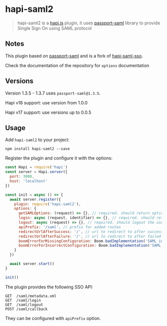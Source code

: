 # hapi-saml2

> hapi-saml2 is a [hapi.js](https://hapijs.com/) plugin, it uses [passport-saml](https://github.com/bergie/passport-saml) library to provide Single Sign On using SAML protocol


## Notes

This plugin based on [passport-saml](https://github.com/bergie/passport-saml) and is a fork of [hapi-saml-sso](https://www.npmjs.com/package/hapi-saml-sso).

Check the documentation of the repository for `options` documentation

## Versions

Version 1.3.5 - 1.3.7 uses `passport-saml@1.3.5`.

Hapi v18 support: use version from 1.0.0

Hapi v17 support: use versions up to 0.0.5


## Usage

Add `hapi-saml2` to your project:

```
npm install hapi-saml2 --save
```

Register the plugin and configure it with the options:

```javascript
const Hapi = require('hapi')
const server = Hapi.server({
  port: 3000,
  host: 'localhost'
})

const init = async () => {
  await server.register({
    plugin: require('hapi-saml2'),
    options: {
      getSAMLOptions: (request) => {}, // required. should return options for `passport-saml`
      login: async (request, identifier) => {}, // required. should return true if user is authenticated and authenticate user based on identifier (Profile.nameID is used)
      logout: async (request) => {}, // required. should logout the user on the app
      apiPrefix: '/saml', // prefix for added routes
      redirectUrlAfterSuccess: '/', // url to redirect to after successful login
      redirectUrlAfterFailure: '/', // url to redirect to after failed login
      boomErrorForMissingConfiguration: Boom.badImplementation('SAML instance is not configured'), // Boom error to throw on missing configuration error
      boomErrorForIncorrectConfiguration: Boom.badImplementation('SAML configuration is incorrect') // Boom error to throw on incorrect configuration error
    }
  })

  await server.start()
}

init()
```

The plugin provides the following SSO API:
```
GET  /saml/metadata.xml
GET  /saml/login
GET  /saml/logout
POST /saml/callback
```

They can be configured with `apiPrefix` option.
